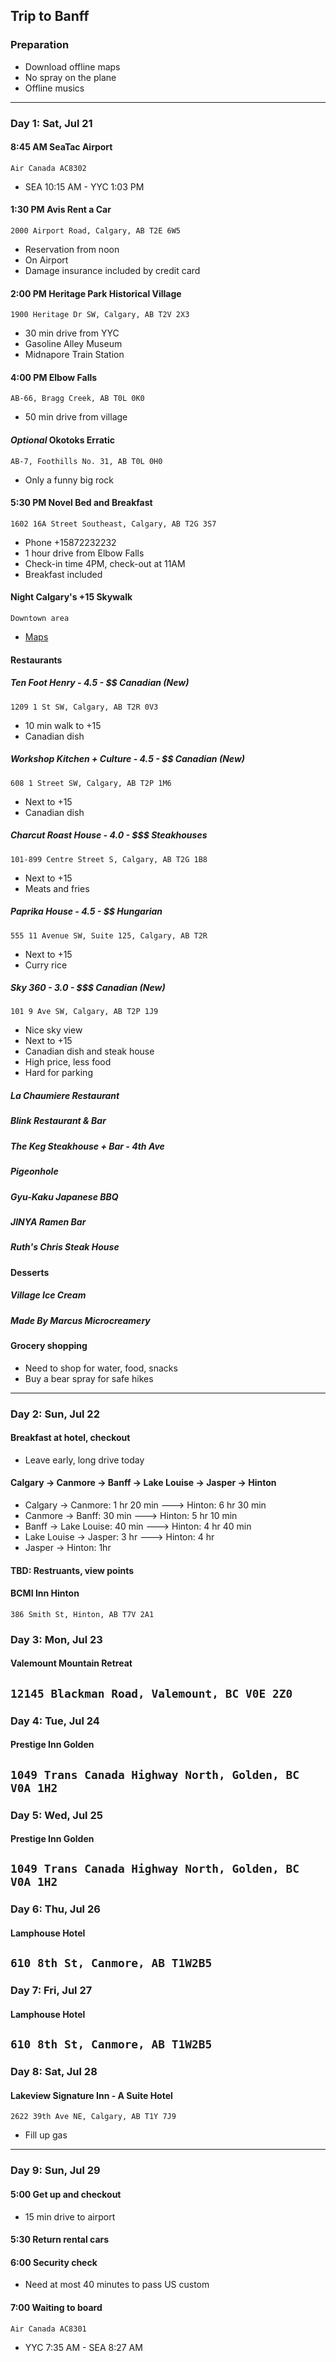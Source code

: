 ## Trip to Banff
### Preparation
* Download offline maps
* No spray on the plane
* Offline musics

----

### Day 1: Sat, Jul 21
#### **8:45 AM** SeaTac Airport
`Air Canada AC8302`
* SEA 10:15 AM - YYC 1:03 PM

#### **1:30 PM** Avis Rent a Car
`2000 Airport Road, Calgary, AB T2E 6W5`
* Reservation from noon
* On Airport
* Damage insurance included by credit card

#### **2:00 PM** Heritage Park Historical Village
`1900 Heritage Dr SW, Calgary, AB T2V 2X3`
* 30 min drive from YYC
* Gasoline Alley Museum
* Midnapore Train Station

#### **4:00 PM** Elbow Falls
`AB-66, Bragg Creek, AB T0L 0K0`
* 50 min drive from village

#### *Optional* Okotoks Erratic
`AB-7, Foothills No. 31, AB T0L 0H0`
* Only a funny big rock

#### **5:30 PM** Novel Bed and Breakfast
`1602 16A Street Southeast, Calgary, AB T2G 3S7`
* Phone +15872232232
* 1 hour drive from Elbow Falls
* Check-in time 4PM, check-out at 11AM
* Breakfast included

#### **Night** Calgary's +15 Skywalk
`Downtown area`
* [Maps](http://www.calgary.ca/Transportation/Roads/Documents/Road-Maintenance/Plus-15-Skywalk-network-map.pdf)

#### Restaurants
##### Ten Foot Henry - 4.5 - $$ Canadian (New)
`1209 1 St SW, Calgary, AB T2R 0V3`
* 10 min walk to +15
* Canadian dish

##### Workshop Kitchen + Culture - 4.5 - $$ Canadian (New)
`608 1 Street SW, Calgary, AB T2P 1M6`
* Next to +15
* Canadian dish

##### Charcut Roast House - 4.0 - $$$ Steakhouses
`101-899 Centre Street S, Calgary, AB T2G 1B8`
* Next to +15
* Meats and fries

##### Paprika House - 4.5 - $$ Hungarian
`555 11 Avenue SW, Suite 125, Calgary, AB T2R`
* Next to +15
* Curry rice

##### Sky 360 - 3.0 - $$$ Canadian (New)
`101 9 Ave SW, Calgary, AB T2P 1J9`
* Nice sky view
* Next to +15
* Canadian dish and steak house
* High price, less food
* Hard for parking

##### La Chaumiere Restaurant
##### Blink Restaurant & Bar
##### The Keg Steakhouse + Bar - 4th Ave
##### Pigeonhole
##### Gyu-Kaku Japanese BBQ
##### JINYA Ramen Bar
##### Ruth's Chris Steak House

#### Desserts
##### Village Ice Cream
##### Made By Marcus Microcreamery

#### Grocery shopping
* Need to shop for water, food, snacks
* Buy a bear spray for safe hikes
----

### Day 2: Sun, Jul 22
#### Breakfast at hotel, checkout
* Leave early, long drive today

#### Calgary -> Canmore -> Banff -> Lake Louise -> Jasper -> Hinton
* Calgary -> Canmore: 1 hr 20 min ---> Hinton: 6 hr 30 min
* Canmore -> Banff: 30 min ---> Hinton: 5 hr 10 min
* Banff -> Lake Louise: 40 min ---> Hinton: 4 hr 40 min 
* Lake Louise -> Jasper: 3 hr ---> Hinton: 4 hr
* Jasper -> Hinton: 1hr

#### TBD: Restruants, view points

#### BCMI Inn Hinton
`386 Smith St, Hinton, AB T7V 2A1`

### Day 3: Mon, Jul 23
#### Valemount Mountain Retreat
`12145 Blackman Road, Valemount, BC V0E 2Z0`
----

### Day 4: Tue, Jul 24
#### Prestige Inn Golden
`1049 Trans Canada Highway North, Golden, BC V0A 1H2`
----

### Day 5: Wed, Jul 25
#### Prestige Inn Golden
`1049 Trans Canada Highway North, Golden, BC V0A 1H2`
----

### Day 6: Thu, Jul 26
#### Lamphouse Hotel
`610 8th St, Canmore, AB T1W2B5`
----

### Day 7: Fri, Jul 27
#### Lamphouse Hotel
`610 8th St, Canmore, AB T1W2B5`
----

### Day 8: Sat, Jul 28
#### Lakeview Signature Inn - A Suite Hotel
`2622 39th Ave NE, Calgary, AB T1Y 7J9`
* Fill up gas
----

### Day 9: Sun, Jul 29
#### **5:00** Get up and checkout
* 15 min drive to airport

#### **5:30** Return rental cars

#### **6:00** Security check
* Need at most 40 minutes to pass US custom

#### **7:00** Waiting to board
`Air Canada AC8301`
* YYC 7:35 AM - SEA 8:27 AM

